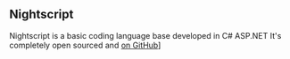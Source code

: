 ## Nightscript 

Nightscript is a basic coding language base developed in C# ASP.NET
It's completely open sourced and [on GitHub](https://github.com/swiney-2/nightscript)]
